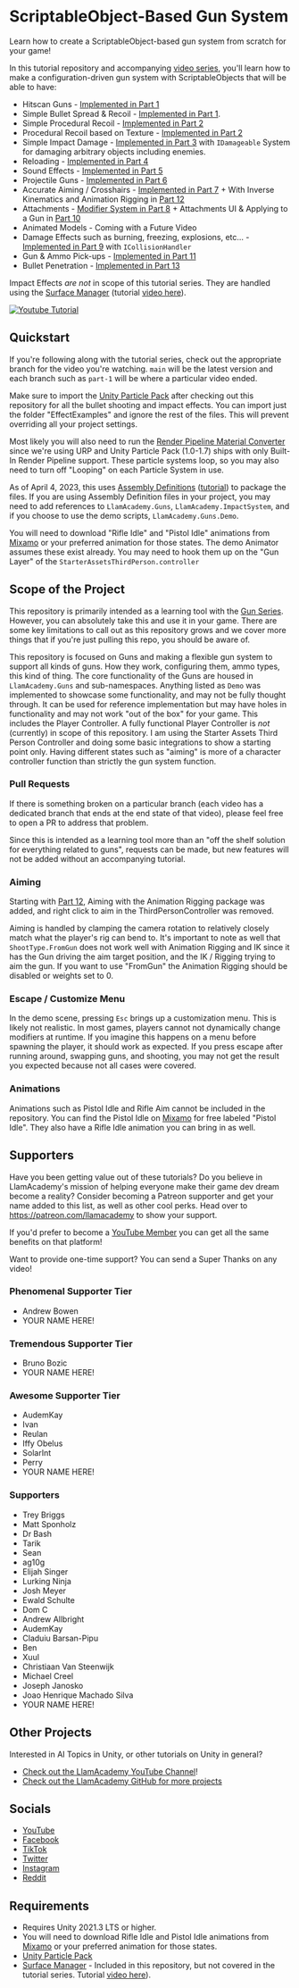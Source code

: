 ﻿# ScriptableObject-Based Gun System
Learn how to create a ScriptableObject-based gun system from scratch for your game! 

In this tutorial repository and accompanying [video series](https://www.youtube.com/watch?v=E-vIMamyORg&list=PLllNmP7eq6TQJjgKJ6FKcNFfRREe_L6to), you'll learn how to make a configuration-driven gun system with ScriptableObjects that will be able to have:
* Hitscan Guns - [Implemented in Part 1](https://www.youtube.com/watch?v=E-vIMamyORg&list=PLllNmP7eq6TQJjgKJ6FKcNFfRREe_L6to&index=1)
* Simple Bullet Spread & Recoil - [Implemented in Part 1](https://www.youtube.com/watch?v=E-vIMamyORg&list=PLllNmP7eq6TQJjgKJ6FKcNFfRREe_L6to&index=1).
* Simple Procedural Recoil - [Implemented in Part 2](https://www.youtube.com/watch?v=pwq7F5DeQnI&list=PLllNmP7eq6TQJjgKJ6FKcNFfRREe_L6to&index=2)
* Procedural Recoil based on Texture - [Implemented in Part 2](https://www.youtube.com/watch?v=pwq7F5DeQnI&list=PLllNmP7eq6TQJjgKJ6FKcNFfRREe_L6to&index=2)
* Simple Impact Damage - [Implemented in Part 3](https://www.youtube.com/watch?v=6yvUmSxlGQo&list=PLllNmP7eq6TQJjgKJ6FKcNFfRREe_L6to&index=3) with `IDamageable` System for damaging arbitrary objects including enemies.
* Reloading - [Implemented in Part 4](https://www.youtube.com/watch?v=Tn8RYWnEd94&list=PLllNmP7eq6TQJjgKJ6FKcNFfRREe_L6to&index=4)
* Sound Effects - [Implemented in Part 5](https://www.youtube.com/watch?v=hV3BAw2c9Io&list=PLllNmP7eq6TQJjgKJ6FKcNFfRREe_L6to&index=5)
* Projectile Guns - [Implemented in Part 6](https://www.youtube.com/watch?v=LIB7uGDZou0&list=PLllNmP7eq6TQJjgKJ6FKcNFfRREe_L6to&index=6)
* Accurate Aiming / Crosshairs - [Implemented in Part 7](https://www.youtube.com/watch?v=x8ECpNWMmag&list=PLllNmP7eq6TQJjgKJ6FKcNFfRREe_L6to&index=7&pp=sAQB) + With Inverse Kinematics and Animation Rigging in [Part 12](https://www.youtube.com/watch?v=chgLRjSaoXc&list=PLllNmP7eq6TQJjgKJ6FKcNFfRREe_L6to&index=12)
* Attachments - [Modifier System in Part 8](https://www.youtube.com/watch?v=RbIk6VnwHnI&list=PLllNmP7eq6TQJjgKJ6FKcNFfRREe_L6to&index=8) + Attachments UI & Applying to a Gun in [Part 10](https://www.youtube.com/watch?v=8wBEb2l0vZQ&list=PLllNmP7eq6TQJjgKJ6FKcNFfRREe_L6to&index=10)
* Animated Models - Coming with a Future Video
* Damage Effects such as burning, freezing, explosions, etc... - [Implemented in Part 9](https://www.youtube.com/watch?v=Y-Qr6GPN2v0&list=PLllNmP7eq6TQJjgKJ6FKcNFfRREe_L6to&index=9) with `ICollisionHandler`
* Gun & Ammo Pick-ups - [Implemented in Part 11](https://www.youtube.com/watch?v=Fpt9xA3Ftmo&list=PLllNmP7eq6TQJjgKJ6FKcNFfRREe_L6to&index=11)
* Bullet Penetration - [Implemented in Part 13](https://www.youtube.com/watch?v=3awUff2-7Y8&list=PLllNmP7eq6TQJjgKJ6FKcNFfRREe_L6to&index=13&pp=gAQBiAQBsAQB)

Impact Effects _are not_ in scope of this tutorial series. They are handled using the [Surface Manager](https://github.com/llamacademy/surface-manager) (tutorial [video here](https://youtu.be/kT2ZxjMuT_4)).

[![Youtube Tutorial](./Video%20Screenshot.jpg)](https://www.youtube.com/watch?v=E-vIMamyORg&list=PLllNmP7eq6TQJjgKJ6FKcNFfRREe_L6to)

## Quickstart
If you're following along with the tutorial series, check out the appropriate branch for the video you're watching. `main` will be the latest version and each branch such as `part-1` will be where a particular video ended.

Make sure to import the [Unity Particle Pack](https://assetstore.unity.com/packages/essentials/tutorial-projects/unity-particle-pack-127325) after checking out this repository for all the bullet shooting and impact effects.
You can import just the folder "EffectExamples" and ignore the rest of the files. This will prevent overriding all your project settings.

Most likely you will also need to run the [Render Pipeline Material Converter](https://docs.unity3d.com/Packages/com.unity.render-pipelines.universal@12.0/manual/features/rp-converter.html) since we're using URP and Unity Particle Pack (1.0-1.7) ships with only Built-In Render Pipeline support.
These particle systems loop, so you may also need to turn off "Looping" on each Particle System in use.

As of April 4, 2023, this uses [Assembly Definitions](https://docs.unity3d.com/Manual/ScriptCompilationAssemblyDefinitionFiles.html) ([tutorial](https://youtu.be/qprZHOPu2OI)) to package the files. If you are using Assembly Definition files in your project, you may need to add references to `LlamAcademy.Guns`, `LlamAcademy.ImpactSystem`, and if you choose to use the demo scripts, `LlamAcademy.Guns.Demo`.

You will need to download "Rifle Idle" and "Pistol Idle" animations from [Mixamo](https://mixamo.com/#/) or your preferred animation for those states. The demo Animator assumes these exist already. You may need to hook them up on the "Gun Layer" of the `StarterAssetsThirdPerson.controller`

## Scope of the Project
This repository is primarily intended as a learning tool with the [Gun Series](https://www.youtube.com/watch?v=E-vIMamyORg&list=PLllNmP7eq6TQJjgKJ6FKcNFfRREe_L6to). However, you can absolutely take this and use it in your game. There are some key limitations to call out as this repository grows and we cover more things that if you're just pulling this repo, you should be aware of.

This repository is focused on Guns and making a flexible gun system to support all kinds of guns. How they work, configuring them, ammo types, this kind of thing. The core functionality of the Guns are housed in `LlamAcademy.Guns` and sub-namespaces. Anything listed as `Demo` was implemented to showcase some functionality, and may not be fully thought through. It can be used for reference implementation but may have holes in functionality and may not work "out of the box" for your game. This includes the Player Controller. A fully functional Player Controller is _not_ (currently) in scope of this repository. I am using the Starter Assets Third Person Controller and doing some basic integrations to show a starting point only. Having different states such as "aiming" is more of a character controller function than strictly the gun system function.

### Pull Requests
If there is something broken on a particular branch (each video has a dedicated branch that ends at the end state of that video), please feel free to open a PR to address that problem.

Since this is intended as a learning tool more than an "off the shelf solution for everything related to guns", requests can be made, but new features will not be added without an accompanying tutorial.

### Aiming
Starting with [Part 12](https://www.youtube.com/watch?v=chgLRjSaoXc&list=PLllNmP7eq6TQJjgKJ6FKcNFfRREe_L6to&index=12), Aiming with the Animation Rigging package was added, and right click to aim in the ThirdPersonController was removed. 

Aiming is handled by clamping the camera rotation to relatively closely match what the player's rig can bend to. It's important to note as well that `ShootType.FromGun` does not work well with Animation Rigging and IK since it has the Gun driving the aim target position, and the IK / Rigging trying to aim the gun. If you want to use "FromGun" the Animation Rigging should be disabled or weights set to 0.

### Escape / Customize Menu
In the demo scene, pressing `Esc` brings up a customization menu. This is likely not realistic. In most games, players cannot not dynamically change modifiers at runtime. If you imagine this happens on a menu before spawning the player, it should work as expected. If you press escape after running around, swapping guns, and shooting, you may not get the result you expected because not all cases were covered.

### Animations
Animations such as Pistol Idle and Rifle Aim cannot be included in the repository. You can find the Pistol Idle on [Mixamo](https://mixamo.com/#/) for free labeled "Pistol Idle". They also have a Rifle Idle animation you can bring in as well.

## Supporters
Have you been getting value out of these tutorials? Do you believe in LlamAcademy's mission of helping everyone make their game dev dream become a reality? Consider becoming a Patreon supporter and get your name added to this list, as well as other cool perks.
Head over to https://patreon.com/llamacademy to show your support.

If you'd prefer to become a [YouTube Member](https://www.youtube.com/channel/UCnWm6pMD38R1E2vCAByGb6w/join) you can get all the same benefits on that platform!

Want to provide one-time support? You can send a Super Thanks on any video!

### Phenomenal Supporter Tier
* Andrew Bowen
* YOUR NAME HERE!

### Tremendous Supporter Tier
* Bruno Bozic
* YOUR NAME HERE!

### Awesome Supporter Tier
* AudemKay
* Ivan
* Reulan
* Iffy Obelus
* SolarInt
* Perry
* YOUR NAME HERE!

### Supporters
* Trey Briggs
* Matt Sponholz
* Dr Bash
* Tarik
* Sean
* ag10g
* Elijah Singer
* Lurking Ninja
* Josh Meyer
* Ewald Schulte
* Dom C
* Andrew Allbright
* AudemKay
* Claduiu Barsan-Pipu
* Ben
* Xuul
* Christiaan Van Steenwijk
* Michael Creel
* Joseph Janosko
* Joao Henrique Machado Silva
* YOUR NAME HERE!

## Other Projects
Interested in AI Topics in Unity, or other tutorials on Unity in general? 

* [Check out the LlamAcademy YouTube Channel](https://youtube.com/c/LlamAcademy)!
* [Check out the LlamAcademy GitHub for more projects](https://github.com/llamacademy)

## Socials
* [YouTube](https://youtube.com/c/LlamAcademy)
* [Facebook](https://facebook.com/LlamAcademyOfficial)
* [TikTok](https://www.tiktok.com/@llamacademy)
* [Twitter](https://twitter.com/TheLlamAcademy)
* [Instagram](https://www.instagram.com/llamacademy/)
* [Reddit](https://www.reddit.com/user/LlamAcademyOfficial)

## Requirements
* Requires Unity 2021.3 LTS or higher.
* You will need to download Rifle Idle and Pistol Idle animations from [Mixamo](https://mixamo.com/#/) or your preferred animation for those states.
* [Unity Particle Pack](https://assetstore.unity.com/packages/essentials/tutorial-projects/unity-particle-pack-127325)
* [Surface Manager](https://github.com/llamacademy/surface-manager) - Included in this repository, but not covered in the tutorial series. Tutorial [video here](https://youtu.be/kT2ZxjMuT_4)).